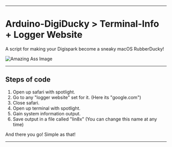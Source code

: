 ---------------------------------------------------------

# Arduino-DigiDucky > Terminal-Info + Logger Website

A script for making your Digispark become a sneaky macOS RubberDucky!

![Amazing Ass Image](https://i.imgur.com/qzur7Ic.jpg)

---------------------------------------------------------

## Steps of code
1. Open up safari with spotlight.
2. Go to any "logger website" set for it. (Here its "google.com")
3. Close safari.
4. Open up terminal with spotlight.
5. Gain system information output.
6. Save output in a file called "lin8x" (You can change this name at any time)

And there you go! Simple as that!

---------------------------------------------------------
